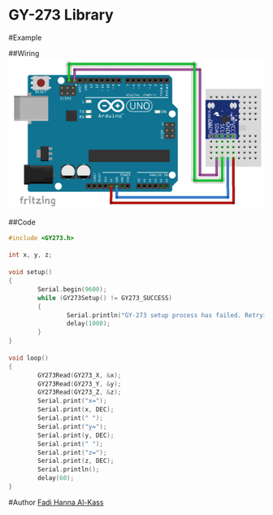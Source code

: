 # GY-273 Library

#Example

##Wiring
<img src="media/sample.png">

##Code
```c
#include <GY273.h>

int x, y, z;

void setup()
{
        Serial.begin(9600);
        while (GY273Setup() != GY273_SUCCESS)
        {
                Serial.println("GY-273 setup process has failed. Retrying in 1 second...");
                delay(1000);
        }
}

void loop()
{
        GY273Read(GY273_X, &x);
        GY273Read(GY273_Y, &y);
        GY273Read(GY273_Z, &z);
        Serial.print("x=");
        Serial.print(x, DEC);
        Serial.print(" ");
        Serial.print("y=");
        Serial.print(y, DEC);
        Serial.print(" ");
        Serial.print("z=");
        Serial.print(z, DEC);
        Serial.println();
        delay(60);
}
```

#Author
[Fadi Hanna Al-Kass](http://github.com/alkass)
